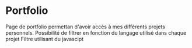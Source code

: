 # Portfolio
Page de portfolio permettan d'avoir accès à mes différents projets personnels.
Possibilité de filtrer en fonction du langage utilisé dans chaque projet
Filtre utilisant du javascipt
